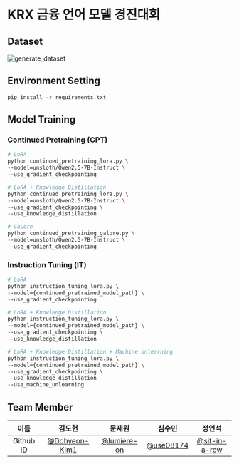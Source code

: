 # KRX 금융 언어 모델 경진대회

## Dataset

![generate_dataset](./images/generate_dataset.png)

## Environment Setting

```bash
pip install -r requirements.txt
```

## Model Training

### Continued Pretraining (CPT)

```bash
# LoRA
python continued_pretraining_lora.py \
--model=unsloth/Qwen2.5-7B-Instruct \
--use_gradient_checkpointing

# LoRA + Knowledge Distillation
python continued_pretraining_lora.py \
--model=unsloth/Qwen2.5-7B-Instruct \
--use_gradient_checkpointing \
--use_knowledge_distillation

# GaLore
python continued_pretraining_galore.py \
--model=unsloth/Qwen2.5-7B-Instruct \
--use_gradient_checkpointing
```

### Instruction Tuning (IT)
```bash
# LoRA
python instruction_tuning_lora.py \
--model={continued_pretrained_model_path} \
--use_gradient_checkpointing

# LoRA + Knowledge Distillation
python instruction_tuning_lora.py \
--model={continued_pretrained_model_path} \
--use_gradient_checkpointing \
--use_knowledge_distillation

# LoRA + Knowledge Distillation + Machine Unlearning
python instruction_tuning_lora.py \
--model={continued_pretrained_model_path} \
--use_gradient_checkpointing \
--use_knowledge_distillation
--use_machine_unlearning
```

## Team Member

| 이름 | 김도현 | 문재원 | 심수민 | 정연석 |
| :-----------: | :----------------------------------------------: | :----------------------------------: | :----------------------------------------: |:----------------------------------------: |
| Github ID | [@Dohyeon-Kim1](https://github.com/Dohyeon-Kim1) | [@lumiere-on](https://github.com/lumiere-on) | [@use08174](https://github.com/use08174) | [@sit-in-a-row](https://github.com/sit-in-a-row)